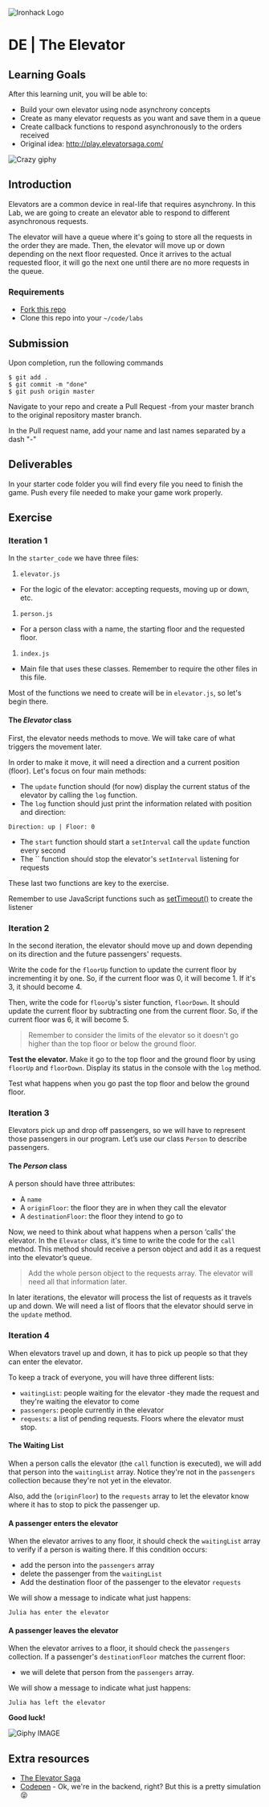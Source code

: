 ![Ironhack Logo](https://i.imgur.com/1QgrNNw.png)

# DE | The Elevator

## Learning Goals

After this learning unit, you will be able to:

- Build your own elevator using node asynchrony concepts
- Create as many elevator requests as you want and save them in a queue
- Create callback functions to respond asynchronously to the orders received
- Original idea: http://play.elevatorsaga.com/

![Crazy giphy](https://media.giphy.com/media/P8XjmO1TTX3Nu/giphy.gif)

## Introduction

Elevators are a common device in real-life that requires asynchrony. In this Lab, we are going to create an elevator able to respond to different asynchronous requests.

The elevator will have a queue where it's going to store all the requests in the order they are made. Then, the elevator will move up or down depending on the next floor requested. Once it arrives to the actual requested floor, it will go the next one until there are no more requests in the queue.

### Requirements

- [Fork this repo](https://guides.github.com/activities/forking/)
- Clone this repo into your `~/code/labs`

## Submission

Upon completion, run the following commands
```
$ git add .
$ git commit -m "done"
$ git push origin master
```

Navigate to your repo and create a Pull Request -from your master branch to the original repository master branch.

In the Pull request name, add your name and last names separated by a dash "-"

## Deliverables
In your starter code folder you will find every file you need to finish the game. Push every file needed to make your game work properly.

## Exercise

### Iteration 1

In the `starter_code` we have three files:

1. `elevator.js`
  - For the logic of the elevator: accepting requests, moving up or down, etc.
1. `person.js`
  - For a person class with a name, the starting floor and the requested floor.
1. `index.js`
  - Main file that uses these classes. Remember to require the other files in this file.

Most of the functions we need to create will be in `elevator.js`, so let's begin there.

#### The *Elevator* class

First, the elevator needs methods to move. We will take care of what triggers the movement later.

In order to make it move, it will need a direction and a current position (floor). Let's focus on four main methods:

- The `update` function should (for now) display the current status of the elevator by calling the `log` function.
- The `log` function should just print the information related with position and direction:
```
Direction: up | Floor: 0
```
- The `start` function should start a `setInterval` call the `update` function every second
- The `` function should stop the elevator's `setInterval` listening for requests


These last two functions are key to the exercise.

Remember to use JavaScript functions such as [setTimeout()](https://nodejs.org/api/timers.html#timers_settimeout_callback_delay_args) to create the listener


### Iteration 2

In the second iteration, the elevator should move up and down depending on its direction and the future passengers' requests.

Write the code for the `floorUp` function to update the current floor by incrementing it by one. So, if the current floor was 0, it will become 1. If it's 3, it should become 4.

Then, write the code for `floorUp`'s sister function, `floorDown`. It should update the current floor by subtracting one from the current floor. So, if the current floor was 6, it will become 5.

> Remember to consider the limits of the elevator so it doesn't go higher than the top floor or below the ground floor.

**Test the elevator.** Make it go to the top floor and the ground floor by using `floorUp` and `floorDown`. Display its status in the console with the `log` method.

Test what happens when you go past the top floor and below the ground floor.


### Iteration 3

Elevators pick up and drop off passengers, so we will have to represent those passengers in our program. Let’s use our class `Person` to describe passengers.

#### The *Person* class

A person should have three attributes:
- A `name`
- A `originFloor`: the floor they are in when they call the elevator
- A `destinationFloor`: the floor they intend to go to

Now, we need to think about what happens when a person ‘calls’ the elevator. In the `Elevator` class, it's time to write the code for the `call` method. This method should receive a person object and add it as a request into the elevator’s queue.

> Add the whole person object to the requests array. The elevator will need all that information later.

In later iterations, the elevator will process the list of requests as it travels up and down. We will need a list of floors that the elevator should serve in the `update` method.


### Iteration 4

When elevators travel up and down, it has to pick up people so that they can enter the elevator.

To keep a track of everyone, you will have three different lists:

- `waitingList`: people waiting for the elevator -they made the request and they're waiting the elevator to come
- `passengers`: people currently in the elevator
- `requests`: a list of pending requests. Floors where the elevator must stop.


#### The Waiting List

When a person calls the elevator (the `call` function is executed), we will add that person into the `waitingList` array. Notice they're not in the `passengers` collection because they're not yet in the elevator.

Also, add the (`originFloor`) to the `requests` array to let the elevator know where it has to stop to pick the passenger up.

#### A passenger enters the elevator

When the elevator arrives to any floor, it should check the `waitingList` array to verify if a person is waiting there. If this condition occurs:

- add the person into the `passengers` array
- delete the passenger from the `waitingList`
- Add the destination floor of the passenger to the elevator `requests`

We will show a message to indicate what just happens:

`Julia has enter the elevator`

#### A passenger leaves the elevator

When the elevator arrives to a floor, it should check the `passengers` collection. If a passenger's `destinationFloor` matches the current floor:

- we will delete that person from the `passengers` array.

We will show a message to indicate what just happens:

`Julia has left the elevator`


**Good luck!**


![Giphy IMAGE](https://media.giphy.com/media/l0MYIyrdQeWyEtQm4/giphy.gif)

## Extra resources

- [The Elevator Saga](http://play.elevatorsaga.com/)
- [Codepen](http://codepen.io/brigham/pen/AErDk) - Ok, we're in the backend, right? But this is a pretty simulation :stuck_out_tongue_closed_eyes:
